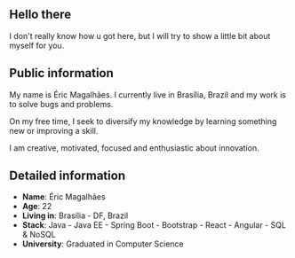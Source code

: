 ## Hello there

I don't really know how u got here, but I will try to show a little bit about myself for you.

## Public information

My name is Éric Magalhães. I currently live in Brasília, Brazil and my work is to solve bugs and problems. 

On my free time, I seek to diversify my knowledge by learning something new or improving a skill.

I am creative, motivated, focused and enthusiastic about innovation.

## Detailed information

* **Name**: Éric Magalhães
* **Age**: 22
* **Living in**: Brasília - DF, Brazil
* **Stack**: Java - Java EE - Spring Boot - Bootstrap - React - Angular - SQL & NoSQL
* **University**: Graduated in Computer Science
